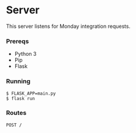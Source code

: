 # Server

This server listens for Monday integration requests.

### Prereqs

-   Python 3
-   Pip
-   Flask

### Running

```
$ FLASK_APP=main.py
$ flask run
```

### Routes

```
POST /
```

